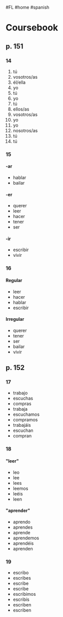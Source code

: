 #FL #home #spanish 

# Coursebook
## p. 151
### 14
1. tú
2. vosotros/as
3. él/ella
4. yo
5. tú
6. yo
7. tú
8. ellos/as
9. vosotros/as
10. yo
11. yo
12. nosotros/as
13. tú
14. tú

### 15
#### -ar
- hablar
- bailar

#### -er
- querer
- leer
- hacer
- tener
- ser

#### -ir
- escribir
- vivir

### 16
#### Regular
- leer
- hacer
- hablar
- escribir

#### Irregular
- querer
- tener
- ser
- bailar
- vivir

## p. 152
### 17
- trabajo
- escuchas
- compras
- trabaja
- escuchamos
- compramos
- trabajáis
- escuchan
- compran

### 18
#### "leer"
- leo
- lee
- lees
- leemos
- leéis
- leen

#### "aprender"
- aprendo
- aprendes
- aprende
- aprendemos
- aprendéis
- aprenden

### 19
- escribo
- escribes
- escribe
- escribe
- escribimos
- escribís
- escriben
- escriben
